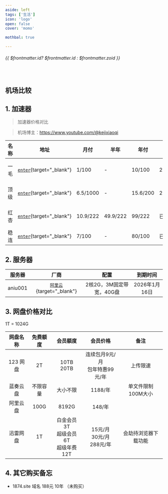 ```yaml
---
aside: left
tags: ['生活']
icon: 'logo'
open: false
cover: 'momo'

mothbal: true

---
```

 
######  {{ $frontmatter.id? $frontmatter.id : $frontmatter.zoid }}
 
<br/>
 
## 机场比较




## 1. 加速器

> 加速器价格对比

> 机场博主：https://www.youtube.com/@kejixiaoqi

|名称|地址|月付|半年|年付|到期时间|上次实付|
|---|---|---|---|---|---|---|
|一毛|[`enter`](https://xn--4gqu8tcnnope.com/#/dashboard){target="_blank"}|1/100|-|10/100|2026/08/06|9.5「年付」|
|顶级|[`enter`](https://xn--mes358a9urctx.com/#/dashboard){target="_blank"} |6.5/1000|-|15.6/200| 2025/12/26  |12.12「年付」|
|红杏|[`enter`](https://hongxingdl.com/web/#/dashboard){target="_blank"}|10.9/222|49.9/222|99/222|已到期|24.91「半年 」|
|稳连| [`enter`](https://xn--kbt152elqdgyu.com/){target="_blank"} |7/100|-|80/100|已到期|-|


## 2. 服务器

|服务器|厂商|配置|到期时间|
|:---:|:---:|:---:|:---:|
|aniu001|[`阿里云`](https://ecs.console.aliyun.com/#/home){target="_blank"}|2核2G，3M固定带宽，40G盘|2026年1月16日|

## 3. 网盘价格对比
<Badge type='info'>1T = 1024G</Badge>

|  网盘名称  |  免费额度  |  会员额度  |  会员价格  |  备注 |
|:---:|:---:|:---:|:---:|:---:|
|123 网盘|2T|10TB <br/> 20TB|连续包月9元/月 <br/> 包年特惠99元/年|上传限速|
|蓝奏云盘|不限容量|大小不限|1188/年|单文件限制100M大小|
|阿里云盘|100G|8192G|148/年||
|迅雷网盘|1T|白金会员 3T <br/> 超级会员 6T <br/> 超级年费 12T|15元/月 <br/> 30元/月 <br/> 288元/年|会劫持浏览器下载功能|


## 4. 其它购买备忘

- 1874.site 域名 188元  10年 （未购买）





